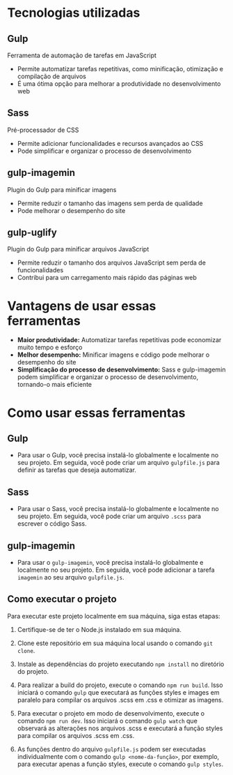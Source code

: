 # Tecnologias utilizadas

## Gulp

Ferramenta de automação de tarefas em JavaScript

- Permite automatizar tarefas repetitivas, como minificação, otimização e compilação de arquivos
- É uma ótima opção para melhorar a produtividade no desenvolvimento web

## Sass

Pré-processador de CSS

- Permite adicionar funcionalidades e recursos avançados ao CSS
- Pode simplificar e organizar o processo de desenvolvimento

## gulp-imagemin

Plugin do Gulp para minificar imagens

- Permite reduzir o tamanho das imagens sem perda de qualidade
- Pode melhorar o desempenho do site

## gulp-uglify

Plugin do Gulp para minificar arquivos JavaScript

- Permite reduzir o tamanho dos arquivos JavaScript sem perda de funcionalidades
- Contribui para um carregamento mais rápido das páginas web

# Vantagens de usar essas ferramentas

- **Maior produtividade:** Automatizar tarefas repetitivas pode economizar muito tempo e esforço
- **Melhor desempenho:** Minificar imagens e código pode melhorar o desempenho do site
- **Simplificação do processo de desenvolvimento:** Sass e gulp-imagemin podem simplificar e organizar o processo de desenvolvimento, tornando-o mais eficiente

# Como usar essas ferramentas

## Gulp

- Para usar o Gulp, você precisa instalá-lo globalmente e localmente no seu projeto. Em seguida, você pode criar um arquivo `gulpfile.js` para definir as tarefas que deseja automatizar.

## Sass

- Para usar o Sass, você precisa instalá-lo globalmente e localmente no seu projeto. Em seguida, você pode criar um arquivo `.scss` para escrever o código Sass.

## gulp-imagemin

- Para usar o `gulp-imagemin`, você precisa instalá-lo globalmente e localmente no seu projeto. Em seguida, você pode adicionar a tarefa `imagemin` ao seu arquivo `gulpfile.js`.

## Como executar o projeto

Para executar este projeto localmente em sua máquina, siga estas etapas:

1. Certifique-se de ter o Node.js instalado em sua máquina.

2. Clone este repositório em sua máquina local usando o comando `git clone`.

3. Instale as dependências do projeto executando `npm install` no diretório do projeto.

4. Para realizar a build do projeto, execute o comando `npm run build`. Isso iniciará o comando `gulp` que executará as funções styles e images em paralelo para compilar os arquivos .scss em .css e otimizar as imagens.

5. Para executar o projeto em modo de desenvolvimento, execute o comando `npm run dev`. Isso iniciará o comando `gulp watch` que observará as alterações nos arquivos .scss e executará a função styles para compilar os arquivos .scss em .css.

6. As funções dentro do arquivo `gulpfile.js` podem ser executadas individualmente com o comando `gulp <nome-da-função>`, por exemplo, para executar apenas a função styles, execute o comando `gulp styles`.

